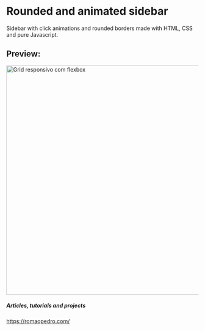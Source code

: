 # Rounded and animated sidebar

Sidebar with click animations and rounded borders made with HTML, CSS and pure Javascript.

## Preview:

<img src="https://romaopedro.com/wp-content/uploads/2020/08/sidebar-com-animacoes-e-bordas-arredondadas-4.gif" alt="Grid responsivo com flexbox" title="Grid responsivo com flexbox" width="600"/>

##### Articles, tutorials and projects
https://romaopedro.com/
